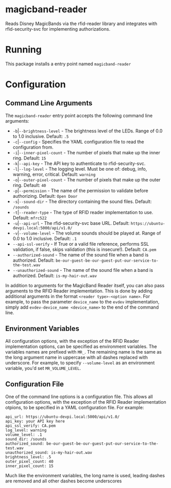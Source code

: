 # magicband-reader
Reads Disney MagicBands via the rfid-reader library and integrates with rfid-security-svc for implementing authorizations.

# Running
This package installs a entry point named `magicband-reader`

# Configuration
## Command Line Arguments
The `magicband-reader` entry point accepts the following command line arguments:
* `-b`|`--brightness-level` - The brightness level of the LEDs. Range of 0.0 to 1.0 inclusive. Default: `.5`
* `-c`|`--config` - Specifies the YAML configuration file to read the configuration from.
* `-i`|`--inner-pixel-count` - The number of pixels that make up the inner ring. Default: `15`
* `-k`|`--api-key` - The API key to authenticate to rfid-security-svc.
* `-l`|`--log-level` - The logging level. Must be one of: debug, info, warning, error, critical. Default: `warning`
* `-o`|`--outer-pixel-count` - The number of pixels that make up the outer ring. Default: `40`
* `-p`|`--permission` - The name of the permission to validate before authorizing. Default: `Open Door`
* `-s`|`--sound-dir` - The directory containing the sound files. Default: `/sounds`
* `-t`|`--reader-type` - The type of RFID reader implementation to use. Default: `mfrc522`
* `-u`|`--api-url` - The rfid-security-svc base URL. Default: `https://ubuntu-devpi.local:5000/api/v1.0/`
* `-v`|`--volume-level` - The volume sounds should be played at. Range of 0.0 to 1.0 inclusive. Default: `.1`
* `--api-ssl-verify` - If True or a valid file reference, performs SSL validation, if false, skips validation (this is insecure!). Default: `CA.pem`
* `--authorized-sound` - The name of the sound file when a band is authorized. Default: `be-our-guest-be-our-guest-put-our-service-to-the-test.wav`
* `--unauthorized-sound` - The name of the sound file when a band is authorized. Default: `is-my-hair-out.wav`

In addition to arguments for the MagicBand Reader itself, you can also pass arguments to the RFID Reader implementation. This is done by adding additional arguments in the format `<reader type>-<option name>`. For example, to pass the parameter `device_name` to the `evdev` implementation, simply add `evdev-device_name <device_name>` to the end of the command line.


## Environment Variables
All configuration options, with the exception of the RFID Reader implementation options, can be specified as environment variables. The variables names are prefixed with `MR_`. The remaining name is the same as the long argument name in uppercase with all dashes replaced with underscore. For example, to specify `--volume-level` as an environment variable, you'd set `MR_VOLUME_LEVEL`.

## Configuration File
One of the command line options is a configuration file. This allows all configuration options, with the exception of the RFID Reader implementation otpions, to be specified in a YAML configuration file. For example:

```
api_url: https://ubuntu-devpi.local:5000/api/v1.0/
api_key: your API key here
api_ssl_verify: CA.pem
log_level: warning
volume_level: .1
sound_dir: /sounds
authorized_sound: be-our-guest-be-our-guest-put-our-service-to-the-test.wav
unauthorized_sound: is-my-hair-out.wav
brightness_level: .5
outer_pixel_count: 40
inner_pixel_count: 15
```

Much like the environment variables, the long name is used, leading dashes are removed and all other dashes become underscores
